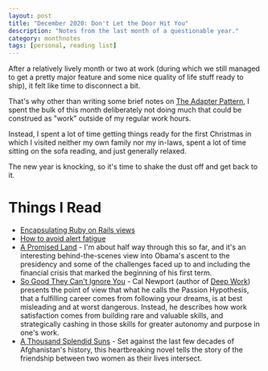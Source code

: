```yaml
---
layout: post
title: "December 2020: Don't Let the Door Hit You"
description: "Notes from the last month of a questionable year."
category: monthnotes
tags: [personal, reading list]
---
```


After a relatively lively month or two at work (during which we still managed to get a pretty major feature and some nice quality of life stuff ready to ship), it felt like time to disconnect a bit.

That's why other than writing some brief notes on [The Adapter Pattern](https://rubypatterns.dev/structural/adapter.html#main), I spent the bulk of this month deliberately not doing much that could be construed as "work" outside of my regular work hours.

Instead, I spent a lot of time getting things ready for the first Christmas in which I visited neither my own family nor my in-laws, spent a lot of time sitting on the sofa reading, and just generally relaxed.

The new year is knocking, so it's time to shake the dust off and get back to it.

# Things I Read

* [Encapsulating Ruby on Rails views](https://github.blog/2020-12-15-encapsulating-ruby-on-rails-views/)
* [How to avoid alert fatigue](https://leaddev.com/productivity-eng-velocity/how-avoid-alert-fatigue?utm_campaign=con-base&utm_content=serhat-can&utm_medium=social&utm_source=twitter)
* [A Promised Land](https://www.goodreads.com/book/show/55361205-a-promised-land) - I'm about half way through this so far, and it's an interesting behind-the-scenes view into Obama's ascent to the presidency and some of the challenges faced up to and including the financial crisis that marked the beginning of his first term.
* [So Good They Can't Ignore You](https://www.goodreads.com/book/show/13525945-so-good-they-can-t-ignore-you) - Cal Newport (author of [Deep Work](https://www.goodreads.com/book/show/25744928-deep-work)) presents the point of view that what he calls the Passion Hypothesis, that a fulfilling career comes from following your dreams, is at best misleading and at worst dangerous. Instead, he describes how work satisfaction comes from building rare and valuable skills, and strategically cashing in those skills for greater autonomy and purpose in one's work.
* [A Thousand Splendid Suns](https://www.goodreads.com/book/show/128029.A_Thousand_Splendid_Suns) - Set against the last few decades of Afghanistan's history, this heartbreaking novel tells the story of the friendship between two women as their lives intersect.
